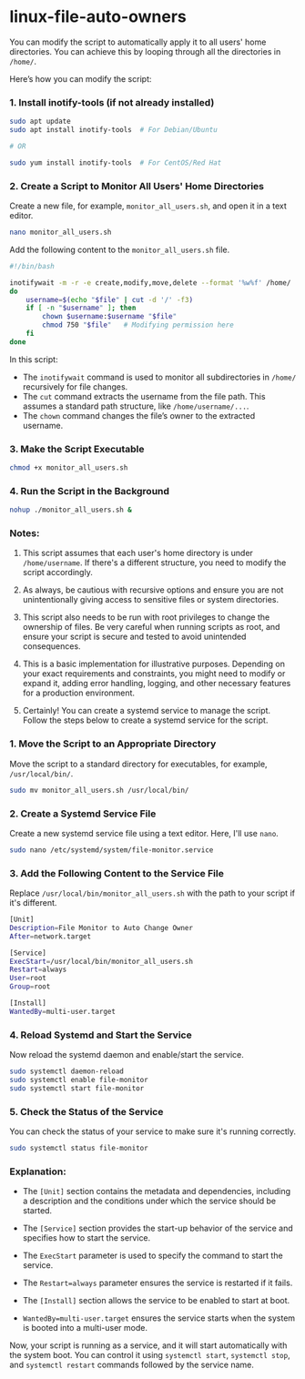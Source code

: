 # linux-file-auto-owners
You can modify the script to automatically apply it to all users' home directories. You can achieve this by looping through all the directories in `/home/`.

Here’s how you can modify the script:

### 1. **Install inotify-tools (if not already installed)**

```sh
sudo apt update
sudo apt install inotify-tools  # For Debian/Ubuntu

# OR

sudo yum install inotify-tools  # For CentOS/Red Hat
```

### 2. **Create a Script to Monitor All Users' Home Directories**

Create a new file, for example, `monitor_all_users.sh`, and open it in a text editor.

```sh
nano monitor_all_users.sh
```

Add the following content to the `monitor_all_users.sh` file.

```sh
#!/bin/bash

inotifywait -m -r -e create,modify,move,delete --format '%w%f' /home/ | while read file
do
    username=$(echo "$file" | cut -d '/' -f3)
    if [ -n "$username" ]; then
        chown $username:$username "$file"
        chmod 750 "$file"   # Modifying permission here
    fi
done
```

In this script:
- The `inotifywait` command is used to monitor all subdirectories in `/home/` recursively for file changes.
- The `cut` command extracts the username from the file path. This assumes a standard path structure, like `/home/username/...`.
- The `chown` command changes the file’s owner to the extracted username.

### 3. **Make the Script Executable**

```sh
chmod +x monitor_all_users.sh
```

### 4. **Run the Script in the Background**

```sh
nohup ./monitor_all_users.sh &
```

### Notes:

1. This script assumes that each user's home directory is under `/home/username`. If there's a different structure, you need to modify the script accordingly.

2. As always, be cautious with recursive options and ensure you are not unintentionally giving access to sensitive files or system directories.

3. This script also needs to be run with root privileges to change the ownership of files. Be very careful when running scripts as root, and ensure your script is secure and tested to avoid unintended consequences.

4. This is a basic implementation for illustrative purposes. Depending on your exact requirements and constraints, you might need to modify or expand it, adding error handling, logging, and other necessary features for a production environment.

5. Certainly! You can create a systemd service to manage the script. Follow the steps below to create a systemd service for the script.

### 1. **Move the Script to an Appropriate Directory**

Move the script to a standard directory for executables, for example, `/usr/local/bin/`.

```sh
sudo mv monitor_all_users.sh /usr/local/bin/
```

### 2. **Create a Systemd Service File**

Create a new systemd service file using a text editor. Here, I'll use `nano`.

```sh
sudo nano /etc/systemd/system/file-monitor.service
```

### 3. **Add the Following Content to the Service File**

Replace `/usr/local/bin/monitor_all_users.sh` with the path to your script if it's different.

```sh
[Unit]
Description=File Monitor to Auto Change Owner
After=network.target

[Service]
ExecStart=/usr/local/bin/monitor_all_users.sh
Restart=always
User=root
Group=root

[Install]
WantedBy=multi-user.target
```

### 4. **Reload Systemd and Start the Service**

Now reload the systemd daemon and enable/start the service.

```sh
sudo systemctl daemon-reload
sudo systemctl enable file-monitor
sudo systemctl start file-monitor
```

### 5. **Check the Status of the Service**

You can check the status of your service to make sure it's running correctly.

```sh
sudo systemctl status file-monitor
```

### Explanation:

- The `[Unit]` section contains the metadata and dependencies, including a description and the conditions under which the service should be started.

- The `[Service]` section provides the start-up behavior of the service and specifies how to start the service.

- The `ExecStart` parameter is used to specify the command to start the service.

- The `Restart=always` parameter ensures the service is restarted if it fails.

- The `[Install]` section allows the service to be enabled to start at boot.

- `WantedBy=multi-user.target` ensures the service starts when the system is booted into a multi-user mode.

Now, your script is running as a service, and it will start automatically with the system boot. You can control it using `systemctl start`, `systemctl stop`, and `systemctl restart` commands followed by the service name.
